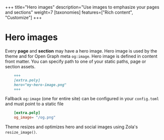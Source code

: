 +++
title="Hero images"
description="Use images to emphasize your pages and sections"
weight=7
[taxonomies]
features=["Rich content", "Customize"]
+++

# Hero images

Every **page** and **section** may have a hero image. Hero image is used by the theme and for Open Graph meta `og:image`. Hero image is defined in content front matter. You can specify path to one of your static paths, page or section assets. 

```md
    +++
    [extra.poly]
    hero="my-hero-image.png"
    +++
```

Fallback `og:image` (one for entire site) can be configured in your `config.toml` and must point to a static file
    
```toml
    [extra.poly]
    og_image= "/og.png"
```

Theme resizes and optimizes hero and social images using Zola's `resize_image()`.